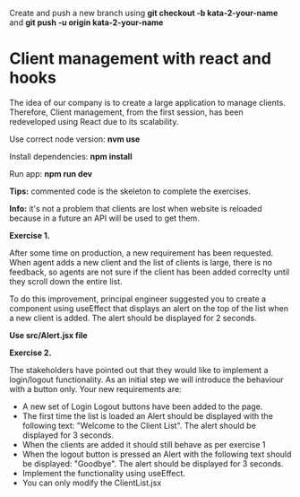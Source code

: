 Create and push a new branch using **git checkout -b kata-2-your-name** and **git push -u origin kata-2-your-name**

# **Client management with react and hooks**

The idea of our company is to create a large application to manage clients. Therefore, Client management, from the first session, has been redeveloped using React due to its scalability.

Use correct node version: **nvm use**

Install dependencies: **npm install**

Run app: **npm run dev**

**Tips:** commented code is the skeleton to complete the exercises.

**Info:** it's not a problem that clients are lost when website is reloaded because in a future an API will be used to get them.

**Exercise 1.**

After some time on production, a new requirement has been requested. When agent adds a new client and the list of clients is large, there is no feedback, so agents are not sure if the client has been added correclty until they scroll down the entire list.

To do this improvement, principal engineer suggested you to create a component using useEffect that displays an alert on the top of the list when a new client is added. The alert should be displayed for 2 seconds.

**Use src/Alert.jsx file**

**Exercise 2.**

The stakeholders have pointed out that they would like to implement a login/logout functionality. As an initial step we will introduce the behaviour with a button only.
Your new requirements are:

- A new set of Login Logout buttons have been added to the page.
- The first time the list is loaded an Alert should be displayed with the following text: "Welcome to the Client List". The alert should be displayed for 3 seconds.
- When the clients are added it should still behave as per exercise 1
- When the logout button is pressed an Alert with the following text should be displayed: "Goodbye". The alert should be displayed for 3 seconds.
- Implement the functionality using useEffect.
- You can only modify the ClientList.jsx

